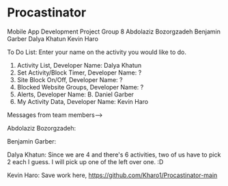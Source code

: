 # Procastinator
Mobile App Development Project
Group 8 
Abdolaziz Bozorgzadeh 
Benjamin Garber
Dalya Khatun 
Kevin Haro

To Do List: Enter your name on the activity you would like to do. 

1. Activity List,                 Developer Name: Dalya Khatun 
2. Set Activity/Block Timer,      Developer Name: ?
3. Site Block On/Off,             Developer Name: ?
4. Blocked Website Groups,        Developer Name: ?
5. Alerts,                        Developer Name: B. Daniel Garber
6. My Activity Data,              Developer Name: Kevin Haro


Messages from team members--> 

Abdolaziz Bozorgzadeh: 


Benjamin Garber: 


Dalya Khatun: Since we are 4 and there's 6 activities, two of us have to pick 2 each I guess. I will pick up one of the left over one.    :D 

Kevin Haro: Save work here, https://github.com/Kharo1/Procastinator-main 
